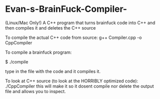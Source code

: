 Evan-s-BrainFuck-Compiler-
==========================
(Linux/Mac Only!)
A C++ program that turns brainfuck code into C++ and then compiles it and deletes the C++ source
 
To compile the actual C++ code from source:
g++ Compiler.cpp -o CppCompiler
 
To compile a brainfuck program:

$ ./compile

type in the file with the code and it compiles it.

To look at C++ source (to look at the HORRIBLY optimized code):
./CppCompiler
this will make it so it dosent compile nor delete the output file and allows you to inspect.
